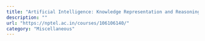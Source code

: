 ```yaml
---
title: "Artificial Intelligence: Knowledge Representation and Reasoning - IIT Madras"
description: ""
url: "https://nptel.ac.in/courses/106106140/"
category: "Miscellaneous"
---
```

